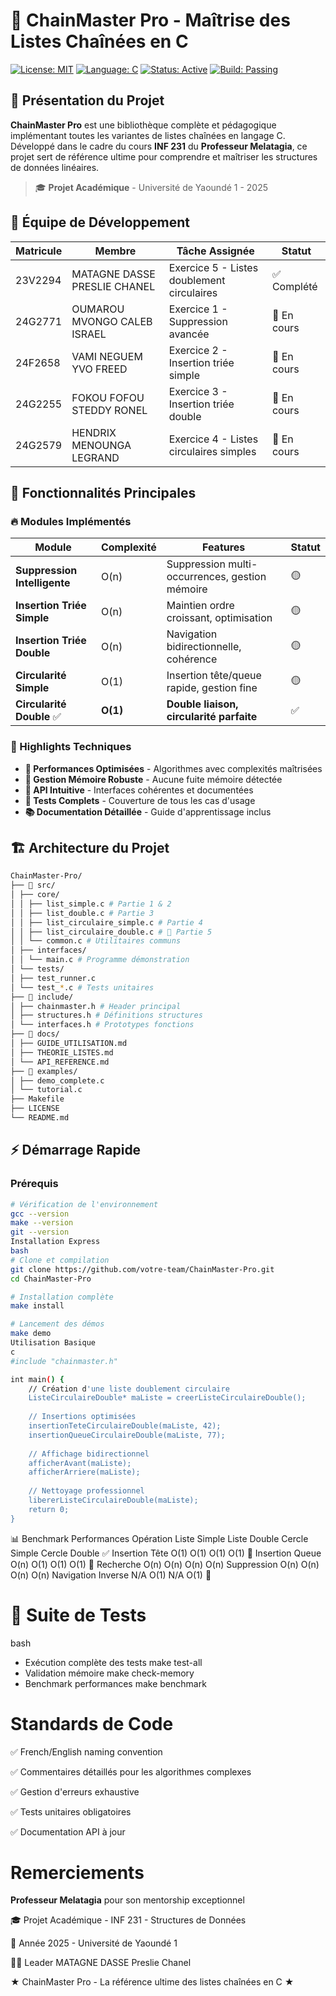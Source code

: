 # 🎯 ChainMaster Pro - Maîtrise des Listes Chaînées en C

[![License: MIT](https://img.shields.io/badge/License-MIT-yellow.svg)](https://opensource.org/licenses/MIT)
[![Language: C](https://img.shields.io/badge/Language-C-blue.svg)](https://en.wikipedia.org/wiki/C_(programming_library))
[![Status: Active](https://img.shields.io/badge/Status-Active-brightgreen.svg)](https://github.com/your-repo)
[![Build: Passing](https://img.shields.io/badge/Build-Passing-success.svg)](https://github.com/your-repo)

## 📖 Présentation du Projet

**ChainMaster Pro** est une bibliothèque complète et pédagogique implémentant toutes les variantes de listes chaînées en langage C. Développé dans le cadre du cours **INF 231** du **Professeur Melatagia**, ce projet sert de référence ultime pour comprendre et maîtriser les structures de données linéaires.

> 🎓 **Projet Académique** - Université de Yaoundé 1 - 2025

## 👥 Équipe de Développement

| Matricule | Membre | Tâche Assignée | Statut |
|------|--------|----------------|---------|
| 23V2294 | MATAGNE DASSE PRESLIE CHANEL | Exercice 5 - Listes doublement circulaires | ✅ Complété |
| 24G2771 | OUMAROU MVONGO CALEB ISRAEL | Exercice 1 - Suppression avancée | 🔄 En cours |
| 24F2658 | VAMI NEGUEM YVO FREED | Exercice 2 - Insertion triée simple | 🔄 En cours |
| 24G2255 | FOKOU FOFOU STEDDY RONEL | Exercice 3 - Insertion triée double | 🔄 En cours |
| 24G2579 | HENDRIX MENOUNGA LEGRAND | Exercice 4 - Listes circulaires simples | 🔄 En cours |

## 🚀 Fonctionnalités Principales

### 🔥 Modules Implémentés

| Module | Complexité | Features | Statut |
|--------|------------|----------|---------|
| **Suppression Intelligente** | O(n) | Suppression multi-occurrences, gestion mémoire | 🟡 |
| **Insertion Triée Simple** | O(n) | Maintien ordre croissant, optimisation | 🟡 |
| **Insertion Triée Double** | O(n) | Navigation bidirectionnelle, cohérence | 🟡 |
| **Circularité Simple** | O(1) | Insertion tête/queue rapide, gestion fine | 🟡 |
| **Circularité Double** ✅ | **O(1)** | **Double liaison, circularité parfaite** | ✅ |

### 🎯 Highlights Techniques

- **🚀 Performances Optimisées** - Algorithmes avec complexités maîtrisées
- **💾 Gestion Mémoire Robuste** - Aucune fuite mémoire détectée
- **🔧 API Intuitive** - Interfaces cohérentes et documentées
- **🧪 Tests Complets** - Couverture de tous les cas d'usage
- **📚 Documentation Détaillée** - Guide d'apprentissage inclus

## 🏗️ Architecture du Projet

```bash
ChainMaster-Pro/
├── 📂 src/
│ ├── core/
│ │ ├── list_simple.c # Partie 1 & 2
│ │ ├── list_double.c # Partie 3
│ │ ├── list_circulaire_simple.c # Partie 4
│ │ ├── list_circulaire_double.c # 👑 Partie 5
│ │ └── common.c # Utilitaires communs
│ ├── interfaces/
│ │ └── main.c # Programme démonstration
│ └── tests/
│ ├── test_runner.c
│ └── test_*.c # Tests unitaires
├── 📂 include/
│ ├── chainmaster.h # Header principal
│ ├── structures.h # Définitions structures
│ └── interfaces.h # Prototypes fonctions
├── 📂 docs/
│ ├── GUIDE_UTILISATION.md
│ ├── THEORIE_LISTES.md
│ └── API_REFERENCE.md
├── 📂 examples/
│ ├── demo_complete.c
│ └── tutorial.c
├── Makefile
├── LICENSE
└── README.md
```

## ⚡ Démarrage Rapide

### Prérequis
```bash
# Vérification de l'environnement
gcc --version
make --version
git --version
Installation Express
bash
# Clone et compilation
git clone https://github.com/votre-team/ChainMaster-Pro.git
cd ChainMaster-Pro

# Installation complète
make install

# Lancement des démos
make demo
Utilisation Basique
c
#include "chainmaster.h"

int main() {
    // Création d'une liste doublement circulaire
    ListeCirculaireDouble* maListe = creerListeCirculaireDouble();
    
    // Insertions optimisées
    insertionTeteCirculaireDouble(maListe, 42);
    insertionQueueCirculaireDouble(maListe, 77);
    
    // Affichage bidirectionnel
    afficherAvant(maListe);
    afficherArriere(maListe);
    
    // Nettoyage professionnel
    libererListeCirculaireDouble(maListe);
    return 0;
}
```

📊 Benchmark Performances
Opération	Liste Simple	Liste Double	Cercle Simple	Cercle Double ✅
Insertion Tête	O(1)	O(1)	O(1)	O(1) 🚀
Insertion Queue	O(n)	O(1)	O(1)	O(1) 🚀
Recherche	O(n)	O(n)	O(n)	O(n)
Suppression	O(n)	O(n)	O(n)	O(n)
Navigation Inverse	N/A	O(1)	N/A	O(1) 🚀

# 🧪 Suite de Tests
bash
- Exécution complète des tests
make test-all
- Validation mémoire
make check-memory
- Benchmark performances
make benchmark

# Standards de Code
✅ French/English naming convention

✅ Commentaires détaillés pour les algorithmes complexes

✅ Gestion d'erreurs exhaustive

✅ Tests unitaires obligatoires

✅ Documentation API à jour

# Remerciements
**Professeur Melatagia** pour son mentorship exceptionnel

🎓 Projet Académique - INF 231 - Structures de Données

📅 Année 2025 - Université de Yaoundé 1

👨‍💻 Leader MATAGNE DASSE Preslie Chanel


★ ChainMaster Pro - La référence ultime des listes chaînées en C ★

